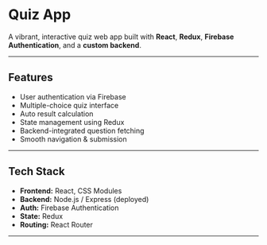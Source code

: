 # Quiz App

A vibrant, interactive quiz web app built with **React**, **Redux**, **Firebase Authentication**, and a **custom backend**.

---

## Features

-  User authentication via Firebase
-  Multiple-choice quiz interface
-  Auto result calculation
-  State management using Redux
-  Backend-integrated question fetching
-  Smooth navigation & submission

---

## Tech Stack

- **Frontend:** React, CSS Modules
- **Backend:** Node.js / Express (deployed)
- **Auth:** Firebase Authentication
- **State:** Redux
- **Routing:** React Router

---


